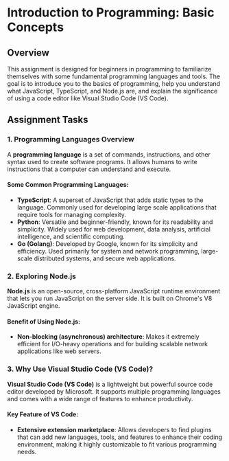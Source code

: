 # Introduction to Programming: Basic Concepts

## Overview
This assignment is designed for beginners in programming to familiarize themselves with some fundamental programming languages and tools. The goal is to introduce you to the basics of programming, help you understand what JavaScript, TypeScript, and Node.js are, and explain the significance of using a code editor like Visual Studio Code (VS Code).

## Assignment Tasks

### 1. Programming Languages Overview
A **programming language** is a set of commands, instructions, and other syntax used to create software programs. It allows humans to write instructions that a computer can understand and execute.

#### Some Common Programming Languages:
- **TypeScript**: A superset of JavaScript that adds static types to the language. Commonly used for developing large scale applications that require tools for managing complexity.
- **Python**: Versatile and beginner-friendly, known for its readability and simplicity. Widely used for web development, data analysis, artificial intelligence, and scientific computing.
- **Go (Golang)**: Developed by Google, known for its simplicity and efficiency. Used primarily for system and network programming, large-scale distributed systems, and secure web applications.

### 2. Exploring Node.js
**Node.js** is an open-source, cross-platform JavaScript runtime environment that lets you run JavaScript on the server side. It is built on Chrome's V8 JavaScript engine.

#### Benefit of Using Node.js:
- **Non-blocking (asynchronous) architecture**: Makes it extremely efficient for I/O-heavy operations and for building scalable network applications like web servers.

### 3. Why Use Visual Studio Code (VS Code)?
**Visual Studio Code (VS Code)** is a lightweight but powerful source code editor developed by Microsoft. It supports multiple programming languages and comes with a wide range of features to enhance productivity.

#### Key Feature of VS Code:
- **Extensive extension marketplace**: Allows developers to find plugins that can add new languages, tools, and features to enhance their coding environment, making it highly customizable to fit various programming needs.
